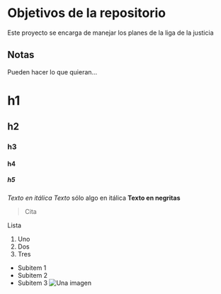 # Objetivos de la repositorio

Este proyecto se encarga de manejar los planes de la liga de la justicia


## Notas
Pueden hacer lo que quieran...


# h1
## h2
### h3
#### h4
##### h5

*Texto en itálica*
_Texto_ sólo algo en itálica
**Texto en negritas**
>Cita

Lista
1. Uno
2. Dos
3. Tres
  * Subitem 1
  * Subitem 2
  * Subitem 3
  ![Una imagen](https://d1jnx9ba8s6j9r.cloudfront.net/blog/wp-content/uploads/2017/12/gitHub.png)

